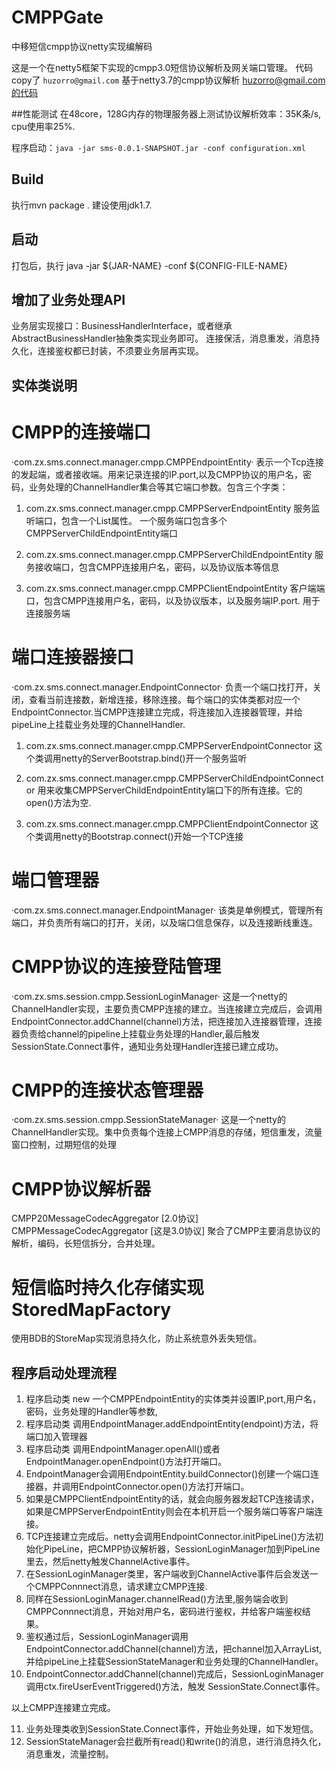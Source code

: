 # CMPPGate
中移短信cmpp协议netty实现编解码

这是一个在netty5框架下实现的cmpp3.0短信协议解析及网关端口管理。
代码copy了 `huzorro@gmail.com` 基于netty3.7的cmpp协议解析 [huzorro@gmail.com 的代码 ](https://github.com/huzorro/netty3ext)

##性能测试
在48core，128G内存的物理服务器上测试协议解析效率：35K条/s, cpu使用率25%. 

程序启动：`java -jar sms-0.0.1-SNAPSHOT.jar -conf configuration.xml`

## Build
执行mvn package . 建设使用jdk1.7.

## 启动
打包后，执行 java -jar ${JAR-NAME} -conf ${CONFIG-FILE-NAME}

## 增加了业务处理API
业务层实现接口：BusinessHandlerInterface，或者继承AbstractBusinessHandler抽象类实现业务即可。 连接保活，消息重发，消息持久化，连接鉴权都已封装，不须要业务层再实现。

## 实体类说明

# CMPP的连接端口
·com.zx.sms.connect.manager.cmpp.CMPPEndpointEntity·
表示一个Tcp连接的发起端，或者接收端。用来记录连接的IP.port,以及CMPP协议的用户名，密码，业务处理的ChannelHandler集合等其它端口参数。包含三个字类：

1. com.zx.sms.connect.manager.cmpp.CMPPServerEndpointEntity
服务监听端口，包含一个List<CMPPServerChildEndpointEntity>属性。 一个服务端口包含多个CMPPServerChildEndpointEntity端口

2. com.zx.sms.connect.manager.cmpp.CMPPServerChildEndpointEntity
服务接收端口，包含CMPP连接用户名，密码，以及协议版本等信息

3. com.zx.sms.connect.manager.cmpp.CMPPClientEndpointEntity
客户端端口，包含CMPP连接用户名，密码，以及协议版本，以及服务端IP.port. 用于连接服务端

# 端口连接器接口
·com.zx.sms.connect.manager.EndpointConnector·
负责一个端口找打开，关闭，查看当前连接数，新增连接，移除连接。每个端口的实体类都对应一个EndpointConnector.当CMPP连接建立完成，将连接加入连接器管理，并给pipeLine上挂载业务处理的ChannelHandler.

1. com.zx.sms.connect.manager.cmpp.CMPPServerEndpointConnector
这个类调用netty的ServerBootstrap.bind()开一个服务监听

2. com.zx.sms.connect.manager.cmpp.CMPPServerChildEndpointConnector
用来收集CMPPServerChildEndpointEntity端口下的所有连接。它的open()方法为空.

3. com.zx.sms.connect.manager.cmpp.CMPPClientEndpointConnector
这个类调用netty的Bootstrap.connect()开始一个TCP连接

# 端口管理器
·com.zx.sms.connect.manager.EndpointManager·
该类是单例模式，管理所有端口，并负责所有端口的打开，关闭，以及端口信息保存，以及连接断线重连。

# CMPP协议的连接登陆管理
·com.zx.sms.session.cmpp.SessionLoginManager·
这是一个netty的ChannelHandler实现，主要负责CMPP连接的建立。当连接建立完成后，会调用EndpointConnector.addChannel(channel)方法，把连接加入连接器管理，连接器负责给channel的pipeline上挂载业务处理的Handler,最后触发
SessionState.Connect事件，通知业务处理Handler连接已建立成功。

# CMPP的连接状态管理器
·com.zx.sms.session.cmpp.SessionStateManager·
这是一个netty的ChannelHandler实现。集中负责每个连接上CMPP消息的存储，短信重发，流量窗口控制，过期短信的处理

# CMPP协议解析器
CMPP20MessageCodecAggregator [2.0协议]
CMPPMessageCodecAggregator [这是3.0协议]
聚合了CMPP主要消息协议的解析，编码，长短信拆分，合并处理。

# 短信临时持久化存储实现 StoredMapFactory 
使用BDB的StoreMap实现消息持久化，防止系统意外丢失短信。

## 程序启动处理流程

1. 程序启动类 new 一个CMPPEndpointEntity的实体类并设置IP,port,用户名，密码，业务处理的Handler等参数,
2. 程序启动类 调用EndpointManager.addEndpointEntity(endpoint)方法，将端口加入管理器
3. 程序启动类 调用EndpointManager.openAll()或者EndpointManager.openEndpoint()方法打开端口。
4. EndpointManager会调用EndpointEntity.buildConnector()创建一个端口连接器，并调用EndpointConnector.open()方法打开端口。
5. 如果是CMPPClientEndpointEntity的话，就会向服务器发起TCP连接请求，如果是CMPPServerEndpointEntity则会在本机开启一个服务端口等客户端连接。
6. TCP连接建立完成后。netty会调用EndpointConnector.initPipeLine()方法初始化PipeLine，把CMPP协议解析器，SessionLoginManager加到PipeLine里去，然后netty触发ChannelActive事件。
7. 在SessionLoginManager类里，客户端收到ChannelActive事件后会发送一个CMPPConnnect消息，请求建立CMPP连接.
8. 同样在SessionLoginManager.channelRead()方法里,服务端会收到CMPPConnnect消息，开始对用户名，密码进行鉴权，并给客户端鉴权结果。
9. 鉴权通过后，SessionLoginManager调用EndpointConnector.addChannel(channel)方法，把channel加入ArrayList,并给pipeLine上挂载SessionStateManager和业务处理的ChannelHandler。
10. EndpointConnector.addChannel(channel)完成后，SessionLoginManager调用ctx.fireUserEventTriggered()方法，触发	SessionState.Connect事件。

以上CMPP连接建立完成。

11. 业务处理类收到SessionState.Connect事件，开始业务处理，如下发短信。
12. SessionStateManager会拦截所有read()和write()的消息，进行消息持久化，消息重发，流量控制。




















